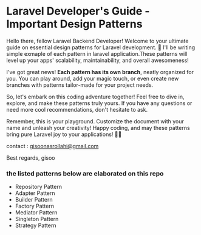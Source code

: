 # Laravel Developer's Guide - Important Design Patterns

Hello there, fellow Laravel Backend Developer! Welcome to your ultimate guide on essential design patterns for Laravel development. 🚀 I'll be writing simple exmaple of each pattern in laravel application.These patterns will level up your apps' scalability, maintainability, and overall awesomeness!

I've got great news! **Each pattern has its own branch**, neatly organized for you. You can play around, add your magic touch, or even create new branches with patterns tailor-made for your project needs.

So, let's embark on this coding adventure together! Feel free to dive in, explore, and make these patterns truly yours. If you have any questions or need more cool recommendations, don't hesitate to ask.

Remember, this is your playground. Customize the document with your name and unleash your creativity! Happy coding, and may these patterns bring pure Laravel joy to your applications! 🎉🌟

contact : gisoonasrollahi@gmail.com

Best regards,
gisoo

### the listed patterns below are elaborated on this repo

- Repository Pattern
- Adapter Pattern
- Builder Pattern
- Factory Pattern
- Mediator Pattern
- Singleton Pattern
- Strategy Pattern

